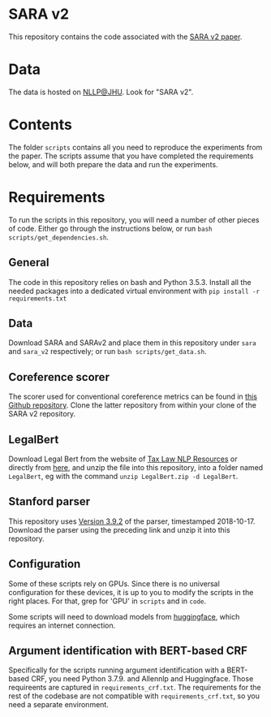 # SARA v2
This repository contains the code associated with the [SARA v2 paper](https://arxiv.org/abs/2105.07903).

# Data
The data is hosted on [NLLP@JHU](https://nlp.jhu.edu/law/). Look for "SARA v2".

# Contents
The folder `scripts` contains all you need to reproduce the experiments from the paper. The scripts assume that you have completed the requirements below, and will both prepare the data and run the experiments.

# Requirements
To run the scripts in this repository, you will need a number of other pieces of code. Either go through the instructions below, or run `bash scripts/get_dependencies.sh`.

## General
The code in this repository relies on bash and Python 3.5.3. Install all the needed packages into a dedicated virtual environment with `pip install -r requirements.txt`

## Data
Download SARA and SARAv2 and place them in this repository under `sara` and `sara_v2` respectively; or run `bash scripts/get_data.sh`.

## Coreference scorer
The scorer used for conventional coreference metrics can be found in [this Github repository](https://github.com/conll/reference-coreference-scorers). Clone the latter repository from within your clone of the SARA v2 repository.

## LegalBert
Download Legal Bert from the website of [Tax Law NLP Resources](https://archive.data.jhu.edu/dataset.xhtml?persistentId=doi:10.7281/T1/N1X6I4) or directly from [here](https://archive.data.jhu.edu/file.xhtml?persistentId=doi:10.7281/T1/N1X6I4/8NZ3AD&version=2.0), and unzip the file into this repository, into a folder named `LegalBert`, eg with the command `unzip LegalBert.zip -d LegalBert`.

## Stanford parser
This repository uses [Version 3.9.2](https://nlp.stanford.edu/software/stanford-parser-full-2018-10-17.zip) of the parser, timestamped 2018-10-17. Download the parser using the preceding link and unzip it into this repository.

## Configuration

Some of these scripts rely on GPUs. Since there is no universal configuration for these devices, it is up to you to modify the scripts in the right places. For that, grep for 'GPU' in `scripts` and in `code`.

Some scripts will need to download models from [huggingface](https://huggingface.co/), which requires an internet connection.

## Argument identification with BERT-based CRF

Specifically for the scripts running argument identification with a BERT-based CRF, you need Python 3.7.9. and Allennlp and Huggingface. Those requireents are captured in `requirements_crf.txt`. The requirements for the rest of the codebase are not compatible with `requirements_crf.txt`, so you need a separate environment.
